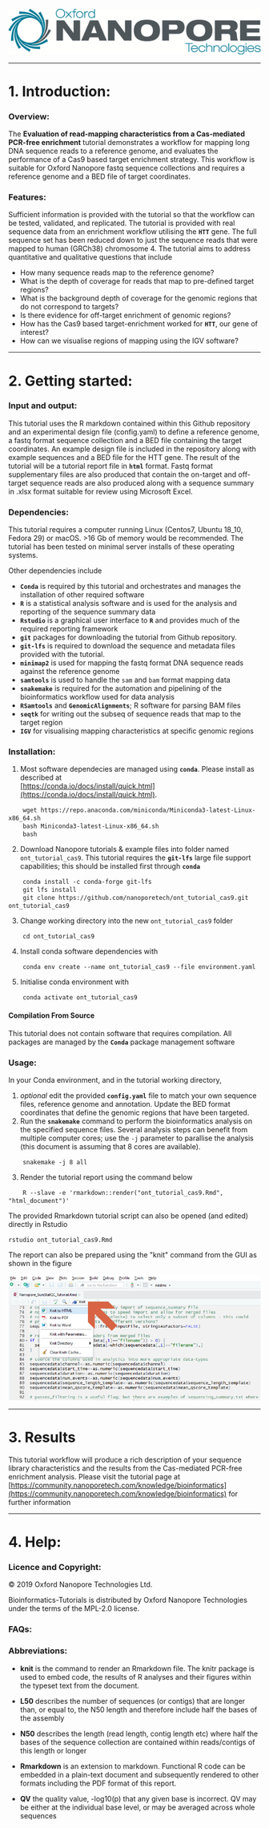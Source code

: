 ![.](Static/Images/ONT_logo.png "Oxford Nanopore Technologies")

******************

# 1. Introduction:


### Overview:

The **Evaluation of read-mapping characteristics from a Cas-mediated PCR-free enrichment** tutorial demonstrates a workflow for mapping long DNA sequence reads to a reference genome, and evaluates the performance of a Cas9 based target enrichment strategy. This workflow is suitable for Oxford Nanopore fastq sequence collections and requires a reference genome and a BED file of target coordinates.

### Features:

Sufficient information is provided with the tutorial so that the workflow can be tested, validated, and replicated. The tutorial is provided with real sequence data from an enrichment workflow utilising the **`HTT`** gene. The full sequence set has been reduced down to just the sequence reads that were mapped to human (GRCh38) chromosome 4. The tutorial aims to address quantitative and qualitative questions that include

* How many sequence reads map to the reference genome?
* What is the depth of coverage for reads that map to pre-defined target regions?
* What is the background depth of coverage for the genomic regions that do not correspond to targets?
* Is there evidence for off-target enrichment of genomic regions?
* How has the Cas9 based target-enrichment worked for **`HTT`**, our gene of interest?
* How can we visualise regions of mapping using the IGV software?


******************

# 2. Getting started:

### Input and output: 

This tutorial uses the R markdown contained within this Github repository and an experimental design file (config.yaml) to define a reference genome, a fastq format sequence collection and a BED file containing the target coordinates. An example design file is included in the repository along with example sequences and a BED file for the HTT gene. The result of the tutorial will be a tutorial report file in **`html`** format. Fastq format supplementary files are also produced that contain the on-target and off-target sequence reads are also produced along with a sequence summary in .xlsx format suitable for review using Microsoft Excel. 

### Dependencies:

This tutorial requires a computer running Linux (Centos7, Ubuntu 18_10, Fedora 29) or macOS. >16 Gb of memory would be recommended. The tutorial has been tested on minimal server installs of these operating systems.

Other dependencies include

* **`Conda`** is required by this tutorial and orchestrates and manages the installation of other required software
* **`R`** is a statistical analysis software and is used for the analysis and reporting of the sequence summary data
* **`Rstudio`** is a graphical user interface to **`R`** and provides much of the required reporting framework
* **`git`** packages for downloading the tutorial from Github repository.
* **`git-lfs`** is required to download the sequence and metadata files provided with the tutorial.
* **`minimap2`** is used for mapping the fastq format DNA sequence reads against the reference genome
* **`samtools`** is used to handle the `sam` and `bam` format mapping data
* **`snakemake`** is required for the automation and pipelining of the bioinformatics workflow used for data analysis
* **`RSamtools`** and **`GenomicAlignments`**; R software for parsing BAM files
* **`seqtk`** for writing out the subseq of sequence reads that map to the target region
* **`IGV`** for visualising mapping characteristics at specific genomic regions


### Installation:

1. Most software dependecies are managed using **`conda`**. Please install as described at  <br> [https://conda.io/docs/install/quick.html](https://conda.io/docs/install/quick.html).
```
    wget https://repo.anaconda.com/miniconda/Miniconda3-latest-Linux-x86_64.sh
    bash Miniconda3-latest-Linux-x86_64.sh
    bash
```
2. Download Nanopore tutorials & example files into folder named `ont_tutorial_cas9`. This tutorial requires the **`git-lfs`** large file support capabilities; this should be installed first through **`conda`**
```
    conda install -c conda-forge git-lfs
    git lfs install
    git clone https://github.com/nanoporetech/ont_tutorial_cas9.git ont_tutorial_cas9
```
3. Change working directory into the new `ont_tutorial_cas9` folder 
```
    cd ont_tutorial_cas9
```
4. Install conda software dependencies with
```
    conda env create --name ont_tutorial_cas9 --file environment.yaml
```
5. Initialise conda environment with 
```
    conda activate ont_tutorial_cas9
```

#### Compilation From Source

This tutorial does not contain software that requires compilation. All packages are managed by the **`Conda`** package management software



### Usage: 

In your Conda environment, and in the tutorial working directory,

1. *optional* edit the provided **`config.yaml`** file to match your own sequence files, reference genome and annotation. Update the BED format coordinates that define the genomic regions that have been targeted.
2. Run the **`snakemake`** command to perform the bioinformatics analysis on the specified sequence files. Several analysis steps can benefit from multiple computer cores; use the `-j` parameter to parallise the analysis (this document is assuming that 8 cores are available).
```
    snakemake -j 8 all
```
3. Render the tutorial report using the command below
```
    R --slave -e 'rmarkdown::render("ont_tutorial_cas9.Rmd", "html_document")'
```

The provided Rmarkdown tutorial script can also be opened (and edited) directly in Rstudio

```
rstudio ont_tutorial_cas9.Rmd
```

The report can also be prepared using the "knit" command from the GUI as shown in the figure

![.](Static/Images/KnitIt.png "Prepare a report using Knit")


******************

# 3. Results

This tutorial workflow will produce a rich description of your sequence library characteristics and the results from the Cas-mediated PCR-free enrichment analysis. Please visit the tutorial page at [https://community.nanoporetech.com/knowledge/bioinformatics](https://community.nanoporetech.com/knowledge/bioinformatics) for further information

******************

# 4. Help:

### Licence and Copyright:

© 2019 Oxford Nanopore Technologies Ltd.

Bioinformatics-Tutorials is distributed by Oxford Nanopore Technologies under the terms of the MPL-2.0 license.

### FAQs:



### Abbreviations:


* __knit__ is the command to render an Rmarkdown file. The knitr package is used to embed code, the results of R analyses and their figures within the typeset text from the document. 

* __L50__  describes the number of sequences (or contigs) that are longer than, or equal to, the N50 length and therefore include half the bases of the assembly

* __N50__  describes the length (read length, contig length etc) where half the bases of the sequence collection are contained within reads/contigs of this length or longer

* __Rmarkdown__ is an extension to markdown. Functional R code can be embedded in a plain-text document and subsequently rendered to other formats including the PDF format of this report.

* __QV__  the quality value, -log10(p) that any given base is incorrect. QV may be either at the individual base level, or may be averaged across whole sequences

